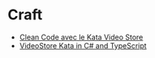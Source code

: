 # Craft

- [Clean Code avec le Kata Video Store](https://blog.soat.fr/2018/05/cleancode-videostore-cs-ts-analyse/)
- [VideoStore Kata in C# and TypeScript ](https://github.com/SoatGroup/kata-videostore)
